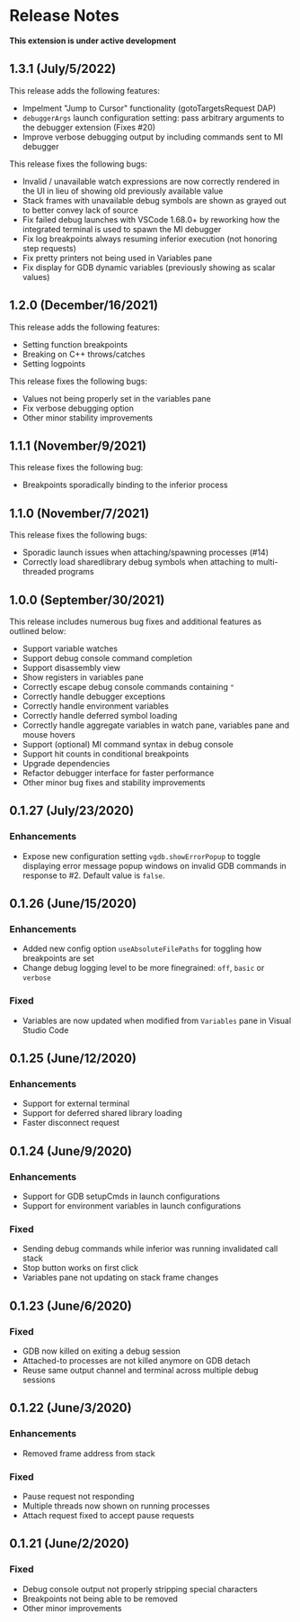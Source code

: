 # Release Notes
**This extension is under active development**

## 1.3.1 (July/5/2022)

This release adds the following features:

- Impelment "Jump to Cursor" functionality (gotoTargetsRequest DAP)
- `debuggerArgs` launch configuration setting: pass arbitrary arguments to the debugger extension (Fixes #20)
- Improve verbose debugging output by including commands sent to MI debugger

This release fixes the following bugs:

- Invalid / unavailable watch expressions are now correctly rendered in the UI in lieu of showing old previously available value
- Stack frames with unavailable debug symbols are shown as grayed out to better convey lack of source
- Fix failed debug launches with VSCode 1.68.0+ by reworking how the integrated terminal is used to spawn the MI debugger
- Fix log breakpoints always resuming inferior execution (not honoring step requests)
- Fix pretty printers not being used in Variables pane
- Fix display for GDB dynamic variables (previously showing as scalar values)

## 1.2.0 (December/16/2021)

This release adds the following features:

- Setting function breakpoints
- Breaking on C++ throws/catches
- Setting logpoints

This release fixes the following bugs:

- Values not being properly set in the variables pane
- Fix verbose debugging option
- Other minor stability improvements

## 1.1.1 (November/9/2021)

This release fixes the following bug:

- Breakpoints sporadically binding to the inferior process
## 1.1.0 (November/7/2021)

This release fixes the following bugs:

- Sporadic launch issues when attaching/spawning processes (#14)
- Correctly load sharedlibrary debug symbols when attaching to multi-threaded programs

## 1.0.0 (September/30/2021)

This release includes numerous bug fixes and additional features as outlined below:

- Support variable watches
- Support debug console command completion
- Support disassembly view
- Show registers in variables pane
- Correctly escape debug console commands containing `"`
- Correctly handle debugger exceptions
- Correctly handle environment variables
- Correctly handle deferred symbol loading
- Correctly handle aggregate variables in watch pane, variables pane and mouse hovers
- Support (optional) MI command syntax in debug console
- Support hit counts in conditional breakpoints
- Upgrade dependencies
- Refactor debugger interface for faster performance
- Other minor bug fixes and stability improvements

## 0.1.27 (July/23/2020)

### Enhancements
- Expose new configuration setting `vgdb.showErrorPopup` to toggle displaying error message popup windows on invalid GDB commands in response to #2. Default value is `false`.

## 0.1.26 (June/15/2020)

### Enhancements
- Added new config option `useAbsoluteFilePaths` for toggling how breakpoints are set
- Change debug logging level to be more finegrained: `off`, `basic` or `verbose`

### Fixed
- Variables are now updated when modified from `Variables` pane in Visual Studio Code

## 0.1.25 (June/12/2020)

### Enhancements
- Support for external terminal
- Support for deferred shared library loading
- Faster disconnect request

## 0.1.24 (June/9/2020)

### Enhancements
- Support for GDB setupCmds in launch configurations
- Support for environment variables in launch configurations

### Fixed
- Sending debug commands while inferior was running invalidated call stack
- Stop button works on first click
- Variables pane not updating on stack frame changes

## 0.1.23 (June/6/2020)

### Fixed
- GDB now killed on exiting a debug session
- Attached-to processes are not killed anymore on GDB detach
- Reuse same output channel and terminal across multiple debug sessions

## 0.1.22 (June/3/2020)

### Enhancements
- Removed frame address from stack

### Fixed
- Pause request not responding
- Multiple threads now shown on running processes
- Attach request fixed to accept pause requests

## 0.1.21 (June/2/2020)

### Fixed
- Debug console output not properly stripping special characters
- Breakpoints not being able to be removed
- Other minor improvements